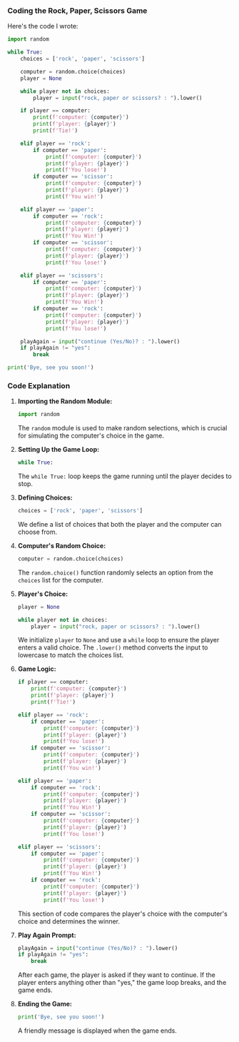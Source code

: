 
### Coding the Rock, Paper, Scissors Game

Here's the code I wrote:

```python
import random

while True:
    choices = ['rock', 'paper', 'scissors']

    computer = random.choice(choices)
    player = None

    while player not in choices:
        player = input("rock, paper or scissors? : ").lower()

    if player == computer:
        print(f'computer: {computer}')
        print(f'player: {player}')
        print(f'Tie!')

    elif player == 'rock':
        if computer == 'paper':
            print(f'computer: {computer}')
            print(f'player: {player}')
            print(f'You lose!')
        if computer == 'scissor':
            print(f'computer: {computer}')
            print(f'player: {player}')
            print(f'You win!')

    elif player == 'paper':
        if computer == 'rock':
            print(f'computer: {computer}')
            print(f'player: {player}')
            print(f'You Win!')
        if computer == 'scissor':
            print(f'computer: {computer}')
            print(f'player: {player}')
            print(f'You lose!')

    elif player == 'scissors':
        if computer == 'paper':
            print(f'computer: {computer}')
            print(f'player: {player}')
            print(f'You Win!')
        if computer == 'rock':
            print(f'computer: {computer}')
            print(f'player: {player}')
            print(f'You lose!')

    playAgain = input("continue (Yes/No)? : ").lower()
    if playAgain != "yes":
        break

print('Bye, see you soon!')
```

### Code Explanation

1. **Importing the Random Module:**
   ```python
   import random
   ```
   The `random` module is used to make random selections, which is crucial for simulating the computer's choice in the game.

2. **Setting Up the Game Loop:**
   ```python
   while True:
   ```
   The `while True:` loop keeps the game running until the player decides to stop.

3. **Defining Choices:**
   ```python
   choices = ['rock', 'paper', 'scissors']
   ```
   We define a list of choices that both the player and the computer can choose from.

4. **Computer's Random Choice:**
   ```python
   computer = random.choice(choices)
   ```
   The `random.choice()` function randomly selects an option from the `choices` list for the computer.

5. **Player's Choice:**
   ```python
   player = None

   while player not in choices:
       player = input("rock, paper or scissors? : ").lower()
   ```
   We initialize `player` to `None` and use a `while` loop to ensure the player enters a valid choice. The `.lower()` method converts the input to lowercase to match the choices list.

6. **Game Logic:**
   ```python
   if player == computer:
       print(f'computer: {computer}')
       print(f'player: {player}')
       print(f'Tie!')

   elif player == 'rock':
       if computer == 'paper':
           print(f'computer: {computer}')
           print(f'player: {player}')
           print(f'You lose!')
       if computer == 'scissor':
           print(f'computer: {computer}')
           print(f'player: {player}')
           print(f'You win!')

   elif player == 'paper':
       if computer == 'rock':
           print(f'computer: {computer}')
           print(f'player: {player}')
           print(f'You Win!')
       if computer == 'scissor':
           print(f'computer: {computer}')
           print(f'player: {player}')
           print(f'You lose!')

   elif player == 'scissors':
       if computer == 'paper':
           print(f'computer: {computer}')
           print(f'player: {player}')
           print(f'You Win!')
       if computer == 'rock':
           print(f'computer: {computer}')
           print(f'player: {player}')
           print(f'You lose!')
   ```
   This section of code compares the player's choice with the computer's choice and determines the winner.

7. **Play Again Prompt:**
   ```python
   playAgain = input("continue (Yes/No)? : ").lower()
   if playAgain != "yes":
       break
   ```
   After each game, the player is asked if they want to continue. If the player enters anything other than "yes," the game loop breaks, and the game ends.

8. **Ending the Game:**
   ```python
   print('Bye, see you soon!')
   ```
   A friendly message is displayed when the game ends.